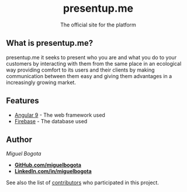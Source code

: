 <p align="center">
  <h1 align="center">presentup.me</h1>
  <p align="center">The official site for the platform</p>
</p>

## What is presentup.me?

presentup.me it seeks to present who you are and what you do to your customers by interacting with them from the same place in an ecological way providing comfort to its users and their clients by making communication between them easy and giving them advantages in a increasingly growing market.

## Features

* [Angular 9](https://angular.io/) - The web framework used
* [Firebase](https://firebase.google.com/) - The database used

## Author

*Miguel Bogota*
* **[GitHub.com/miguelbogota](https://github.com/miguelbogota)**
* **[LinkedIn.com/in/miguelbogota](https://www.linkedin.com/in/miguelbogota)**

See also the list of [contributors](https://github.com/miguelbogota/presentup/graphs/contributors) who participated in this project.